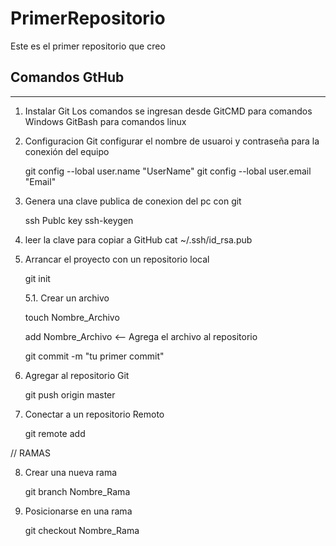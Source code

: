 # PrimerRepositorio
Este es el primer repositorio que creo

Comandos GtHub
--------------
-------------
1. Instalar Git
    Los comandos se ingresan desde GitCMD para comandos Windows
                                   GitBash para comandos linux

2. Configuracion Git
    configurar el nombre de usuaroi y contraseña para la conexión del equipo

    git config --lobal user.name "UserName"
    git config --lobal user.email "Email"

3. Genera una clave publica  de conexion del pc con git

    ssh Publc key
    ssh-keygen

4. leer la clave para copiar a GitHub
    cat ~/.ssh/id_rsa.pub

5. Arrancar el proyecto con un repositorio local

    git init

    5.1. Crear un archivo

      touch Nombre_Archivo

      add Nombre_Archivo    <-- Agrega el archivo al repositorio

      git commit -m "tu primer commit"

6. Agregar al repositorio Git

    git push origin master

7. Conectar a un repositorio Remoto

    git remote add <URL remote repositori>

// RAMAS

8. Crear una nueva rama 
    
    git branch Nombre_Rama

9. Posicionarse en una rama

    git checkout Nombre_Rama